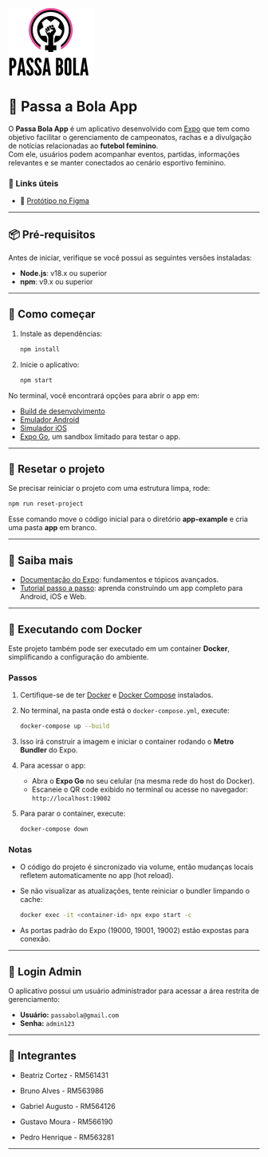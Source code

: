 ![Logo Passa Bola](./assets/logo.png)

# 📱 Passa a Bola App

O **Passa Bola App** é um aplicativo desenvolvido com [Expo](https://expo.dev) que tem como objetivo facilitar o gerenciamento de campeonatos, rachas e a divulgação de notícias relacionadas ao **futebol feminino**.  
Com ele, usuários podem acompanhar eventos, partidas, informações relevantes e se manter conectados ao cenário esportivo feminino.

### 🔗 Links úteis

- 🎨 [Protótipo no Figma](https://www.figma.com/design/DgQlRYl27zFH0SXp0i4CQp/Passa-a-Bola---Sprint?node-id=4-2&p=f&t=fWhvcgczrGM4dWVX-0)

---
## 📦 Pré-requisitos

Antes de iniciar, verifique se você possui as seguintes versões instaladas:

- **Node.js**: v18.x ou superior  
- **npm**: v9.x ou superior  

---

## 🚀 Como começar

1. Instale as dependências:

   ```bash
   npm install
   ```

2. Inicie o aplicativo:

   ```bash
   npm start
   ```

No terminal, você encontrará opções para abrir o app em:

- [Build de desenvolvimento](https://docs.expo.dev/develop/development-builds/introduction/)
- [Emulador Android](https://docs.expo.dev/workflow/android-studio-emulator/)
- [Simulador iOS](https://docs.expo.dev/workflow/ios-simulator/)
- [Expo Go](https://expo.dev/go), um sandbox limitado para testar o app.

---

## 🔄 Resetar o projeto

Se precisar reiniciar o projeto com uma estrutura limpa, rode:

```bash
npm run reset-project
```

Esse comando move o código inicial para o diretório **app-example** e cria uma pasta **app** em branco.

---

## 📖 Saiba mais

- [Documentação do Expo](https://docs.expo.dev/): fundamentos e tópicos avançados.  
- [Tutorial passo a passo](https://docs.expo.dev/tutorial/introduction/): aprenda construindo um app completo para Android, iOS e Web.  

---

## 🐳 Executando com Docker

Este projeto também pode ser executado em um container **Docker**, simplificando a configuração do ambiente.

### Passos

1. Certifique-se de ter [Docker](https://docs.docker.com/get-docker/) e [Docker Compose](https://docs.docker.com/compose/install/) instalados.

2. No terminal, na pasta onde está o `docker-compose.yml`, execute:

   ```bash
   docker-compose up --build
   ```

3. Isso irá construir a imagem e iniciar o container rodando o **Metro Bundler** do Expo.

4. Para acessar o app:

   - Abra o **Expo Go** no seu celular (na mesma rede do host do Docker).  
   - Escaneie o QR code exibido no terminal ou acesse no navegador:  
     `http://localhost:19002`

5. Para parar o container, execute:

   ```bash
   docker-compose down
   ```

### Notas

- O código do projeto é sincronizado via volume, então mudanças locais refletem automaticamente no app (hot reload).  
- Se não visualizar as atualizações, tente reiniciar o bundler limpando o cache:  

   ```bash
   docker exec -it <container-id> npx expo start -c
   ```

- As portas padrão do Expo (19000, 19001, 19002) estão expostas para conexão.

---

## 🔑 Login Admin

O aplicativo possui um usuário administrador para acessar a área restrita de gerenciamento:

- **Usuário:** `passabola@gmail.com`  
- **Senha:** `admin123`


---

## 👥 Integrantes
- Beatriz Cortez - RM561431
 
- Bruno Alves - RM563986
 
- Gabriel Augusto - RM564126
 
- Gustavo Moura - RM566190
 
- Pedro Henrique - RM563281

---